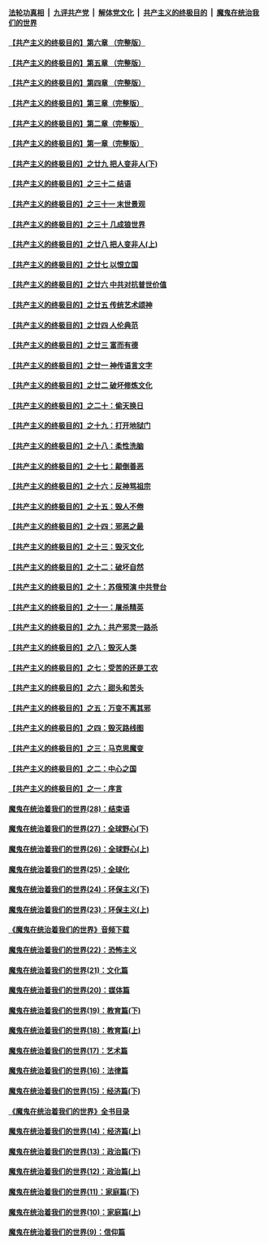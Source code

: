 ####  [法轮功真相](../../../../basic/blob/master/README.md?t=04160830) &nbsp;|&nbsp; [九评共产党](../../../../9ping.md/blob/master/README.md?t=04160830) &nbsp;|&nbsp; [解体党文化](../../../../jtdwh.md/blob/master/README.md?t=04160830)  &nbsp;|&nbsp; [共产主义的终极目的](../../../../gczydzjmd.md/blob/master/README.md?t=04160830) &nbsp;|&nbsp; [魔鬼在统治我们的世界](../../../../mgztzwmdsj.md/blob/master/README.md?t=04160830) 

#### [【共产主义的终极目的】第六章 （完整版）](../pages/nsc422/n11428913.md?t=04160830) 

#### [【共产主义的终极目的】第五章 （完整版）](../pages/nsc422/n11428912.md?t=04160830) 

#### [【共产主义的终极目的】第四章 （完整版）](../pages/nsc422/n11428907.md?t=04160830) 

#### [【共产主义的终极目的】第三章（完整版）](../pages/nsc422/n11428848.md?t=04160830) 

#### [【共产主义的终极目的】第二章（完整版）](../pages/nsc422/n11428831.md?t=04160830) 

#### [【共产主义的终极目的】第一章（完整版）](../pages/nsc422/n11417651.md?t=04160830) 

#### [【共产主义的终极目的】之廿九 把人变非人(下)](../pages/nsc422/n11344140.md?t=04160830) 

#### [【共产主义的终极目的】之三十二 结语](../pages/nsc422/n11360535.md?t=04160830) 

#### [【共产主义的终极目的】之三十一 末世景观](../pages/nsc422/n11351129.md?t=04160830) 

#### [【共产主义的终极目的】之三十 几成狼世界](../pages/nsc422/n11348280.md?t=04160830) 

#### [【共产主义的终极目的】之廿八 把人变非人(上)](../pages/nsc422/n11340492.md?t=04160830) 

#### [【共产主义的终极目的】之廿七 以恨立国](../pages/nsc422/n11336944.md?t=04160830) 

#### [【共产主义的终极目的】之廿六 中共对抗普世价值](../pages/nsc422/n11324785.md?t=04160830) 

#### [【共产主义的终极目的】之廿五 传统艺术颂神](../pages/nsc422/n11296396.md?t=04160830) 

#### [【共产主义的终极目的】之廿四 人伦典范](../pages/nsc422/n11296397.md?t=04160830) 

#### [【共产主义的终极目的】之廿三 富而有德](../pages/nsc422/n11283598.md?t=04160830) 

#### [【共产主义的终极目的】之廿一 神传语言文字](../pages/nsc422/n11263265.md?t=04160830) 

#### [【共产主义的终极目的】之廿二 破坏修炼文化](../pages/nsc422/n11245728.md?t=04160830) 

#### [【共产主义的终极目的】之二十：偷天换日](../pages/nsc422/n11238846.md?t=04160830) 

#### [【共产主义的终极目的】之十九：打开地狱门](../pages/nsc422/n11206376.md?t=04160830) 

#### [【共产主义的终极目的】之十八：柔性洗脑](../pages/nsc422/n11199994.md?t=04160830) 

#### [【共产主义的终极目的】之十七：颠倒善恶](../pages/nsc422/n11179782.md?t=04160830) 

#### [【共产主义的终极目的】之十六：反神骂祖宗](../pages/nsc422/n11166798.md?t=04160830) 

#### [【共产主义的终极目的】之十五：毁人不倦](../pages/nsc422/n11166792.md?t=04160830) 

#### [【共产主义的终极目的】之十四：邪恶之最](../pages/nsc422/n11150249.md?t=04160830) 

#### [【共产主义的终极目的】之十三：毁灭文化](../pages/nsc422/n11135227.md?t=04160830) 

#### [【共产主义的终极目的】之十二：破坏自然](../pages/nsc422/n11135214.md?t=04160830) 

#### [【共产主义的终极目的】之十：苏俄预演 中共登台](../pages/nsc422/n11118424.md?t=04160830) 

#### [【共产主义的终极目的】之十一：屠杀精英](../pages/nsc422/n11118442.md?t=04160830) 

#### [【共产主义的终极目的】之九：共产邪灵一路杀](../pages/nsc422/n11114139.md?t=04160830) 

#### [【共产主义的终极目的】之八：毁灭人类](../pages/nsc422/n11108503.md?t=04160830) 

#### [【共产主义的终极目的】之七：受苦的还是工农](../pages/nsc422/n11101809.md?t=04160830) 

#### [【共产主义的终极目的】之六：甜头和苦头](../pages/nsc422/n11096971.md?t=04160830) 

#### [【共产主义的终极目的】之五：万变不离其邪](../pages/nsc422/n11091285.md?t=04160830) 

#### [【共产主义的终极目的】之四：毁灭路线图](../pages/nsc422/n11086284.md?t=04160830) 

#### [【共产主义的终极目的】之三：马克思魔变](../pages/nsc422/n11061941.md?t=04160830) 

#### [【共产主义的终极目的】之二：中心之国](../pages/nsc422/n11047728.md?t=04160830) 

#### [【共产主义的终极目的】之一：序言](../pages/nsc422/n11086077.md?t=04160830) 

#### [魔鬼在统治着我们的世界(28)：结束语](../pages/nsc422/n10936246.md?t=04160830) 

#### [魔鬼在统治着我们的世界(27)：全球野心(下)](../pages/nsc422/n10928319.md?t=04160830) 

#### [魔鬼在统治着我们的世界(26)：全球野心(上)](../pages/nsc422/n10900318.md?t=04160830) 

#### [魔鬼在统治着我们的世界(25)：全球化](../pages/nsc422/n10788205.md?t=04160830) 

#### [魔鬼在统治着我们的世界(24)：环保主义(下)](../pages/nsc422/n10695307.md?t=04160830) 

#### [魔鬼在统治着我们的世界(23)：环保主义(上)](../pages/nsc422/n10688613.md?t=04160830) 

#### [《魔鬼在统治着我们的世界》音频下载](../pages/nsc422/n10635553.md?t=04160830) 

#### [魔鬼在统治着我们的世界(22)：恐怖主义](../pages/nsc422/n10614727.md?t=04160830) 

#### [魔鬼在统治着我们的世界(21)：文化篇](../pages/nsc422/n10597706.md?t=04160830) 

#### [魔鬼在统治着我们的世界(20)：媒体篇](../pages/nsc422/n10586579.md?t=04160830) 

#### [魔鬼在统治着我们的世界(19)：教育篇(下)](../pages/nsc422/n10564808.md?t=04160830) 

#### [魔鬼在统治着我们的世界(18)：教育篇(上)](../pages/nsc422/n10526970.md?t=04160830) 

#### [魔鬼在统治着我们的世界(17)：艺术篇](../pages/nsc422/n10499093.md?t=04160830) 

#### [魔鬼在统治着我们的世界(16)：法律篇](../pages/nsc422/n10485969.md?t=04160830) 

#### [魔鬼在统治着我们的世界(15)：经济篇(下)](../pages/nsc422/n10469975.md?t=04160830) 

#### [《魔鬼在统治着我们的世界》全书目录](../pages/nsc422/n10464261.md?t=04160830) 

#### [魔鬼在统治着我们的世界(14)：经济篇(上)](../pages/nsc422/n10457370.md?t=04160830) 

#### [魔鬼在统治着我们的世界(13)：政治篇(下)](../pages/nsc422/n10448270.md?t=04160830) 

#### [魔鬼在统治着我们的世界(12)：政治篇(上)](../pages/nsc422/n10444576.md?t=04160830) 

#### [魔鬼在统治着我们的世界(11)：家庭篇(下)](../pages/nsc422/n10440961.md?t=04160830) 

#### [魔鬼在统治着我们的世界(10)：家庭篇(上)](../pages/nsc422/n10435448.md?t=04160830) 

#### [魔鬼在统治着我们的世界(9)：信仰篇](../pages/nsc422/n10432159.md?t=04160830) 

